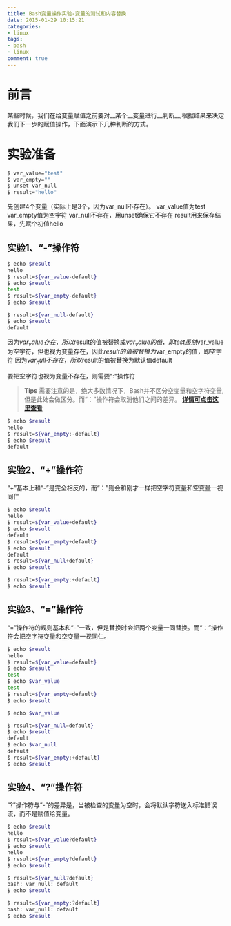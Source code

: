 ```yaml
---
title: Bash变量操作实验-变量的测试和内容替换
date: 2015-01-29 10:15:21
categories:
- linux
tags:
- bash
- linux
comment: true
---
```

# 前言
某些时候，我们在给变量赋值之前要对__某个__变量进行__判断__,根据结果来决定我们下一步的赋值操作，下面演示下几种判断的方式。
<!-- more -->
# 实验准备
``` bash
$ var_value="test"
$ var_empty=""
$ unset var_null
$ result="hello"
```
先创建4个变量（实际上是3个，因为var_null不存在）。
var_value值为test
var_empty值为空字符
var_null不存在，用unset确保它不存在
result用来保存结果，先赋个初值hello
<!-- more -->
## 实验1、“-”操作符
``` bash
$ echo $result
hello
$ result=${var_value-default}
$ echo $result
test
$ result=${var_empty-default}
$ echo $result

$ result=${var_null-default}
$ echo $result
default
```
因为$var_value存在，所以$result的值被替换成$var_value的值，即test
虽然$var_value为空字符，但也视为变量存在，因此$result的值被替换为$var_empty的值，即空字符
因为$var_null不存在，所以$result的值被替换为默认值default

要把空字符也视为变量不存在，则需要":"操作符
>__Tips__
>需要注意的是，绝大多数情况下，Bash并不区分空变量和空字符变量,但是此处会做区分。而“：”操作符会取消他们之间的差异。
>[__详情可点击这里查看__](http://stackoverflow.com/questions/12262696/using-unset-vs-setting-a-variable-to-empty)

``` bash
$ echo $result
hello
$ result=${var_empty:-default}
$ echo $result
default
```
## 实验2、“+”操作符
“+”基本上和“-”是完全相反的，而“：”则会和刚才一样把空字符变量和空变量一视同仁
``` bash
$ echo $result
hello
$ result=${var_value+default}
$ echo $result
default
$ result=${var_empty+default}
$ echo $result
default
$ result=${var_null+default}
$ echo $result

$ result=${var_empty:+default}
$ echo $result

```
## 实验3、“=”操作符
“=”操作符的规则基本和“-”一致，但是替换时会把两个变量一同替换。而“：”操作符会把空字符变量和空变量一视同仁。
``` bash
$ echo $result
hello
$ result=${var_value=default}
$ echo $result
test
$ echo $var_value
test
$ result=${var_empty=default}
$ echo $result

$ echo $var_value

$ result=${var_null=default}
$ echo $result
default
$ echo $var_null
default
$ result=${var_empty:+default}
$ echo $result

```
## 实验4、“?”操作符
“?”操作符与“-”的差异是，当被检查的变量为空时，会将默认字符送入标准错误流，而不是赋值给变量。
``` bash
$ echo $result
hello
$ result=${var_value?default}
$ echo $result
hello
$ result=${var_empty?default}
$ echo $result

$ result=${var_null?default}
bash: var_null: default
$ echo $result

$ result=${var_empty:?default}
bash: var_null: default
$ echo $result

```
